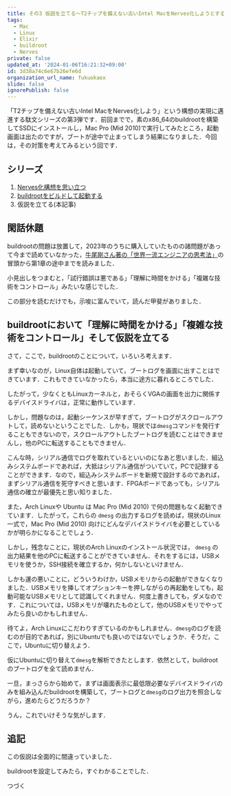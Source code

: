 ```yaml
---
title: その3 仮説を立てる〜T2チップを備えない古いIntel MacをNerves化しようとする日々
tags:
  - Mac
  - Linux
  - Elixir
  - buildroot
  - Nerves
private: false
updated_at: '2024-01-06T16:21:32+09:00'
id: 3d38a74c6e67b26efe6d
organization_url_name: fukuokaex
slide: false
ignorePublish: false
---
```

「T2チップを備えない古いIntel MacをNerves化しよう」という構想の実現に邁進する駄文シリーズの第3弾です．前回までで，素のx86_64のbuildrootを構築してSSDにインストールし，Mac Pro (Mid 2010)で実行してみたところ，起動画面は出たのですが，ブートが途中で止まってしまう結果になりました．今回は，その対策を考えてみるという回です．

## シリーズ

1. [Nerves化構想を思い立つ](https://qiita.com/zacky1972/items/d1da49dedfaafae57cbb)
1. [buildrootをビルドして起動する](https://qiita.com/zacky1972/items/4ce0032514978a7d2f1f)
1. 仮説を立てる(本記事)

## 閑話休題

buildrootの問題は放置して，2023年のうちに購入していたものの諸問題があって今まで読めていなかった，[牛尾剛さん著の「世界一流エンジニアの思考法」](https://books.bunshun.jp/ud/book/num/9784163917689)の冒頭から第1章の途中までを読みました．

小見出しをつまむと，「試行錯誤は悪である」「理解に時間をかける」「複雑な技術をコントロール」みたいな感じでした．

この部分を読むだけでも，示唆に富んでいて，読んだ甲斐がありました．

## buildrootにおいて「理解に時間をかける」「複雑な技術をコントロール」そして仮説を立てる

さて，ここで，buildrootのことについて，いろいろ考えます．

まず幸いなのが，Linux自体は起動していて，ブートログを画面に出すことはできています．これもできていなかったら，本当に途方に暮れるところでした．

したがって，少なくともLinuxカーネルと，おそらくVGAの画面を出力に関係するデバイスドライバは，正常に動作しています．

しかし，問題なのは，起動シーケンスが早すぎて，ブートログがスクロールアウトして，読めないということでした．しかも，現状では`dmesg`コマンドを発行することもできないので，スクロールアウトしたブートログを読むことはできませんし，他のPCに転送することもできません．

こんな時，シリアル通信でログを取れているといいのになあと思いました．組込みシステムボードであれば，大抵はシリアル通信がついていて，PCで記録することができます．なので，組込みシステムボードを新規で設計するのであれば，まずシリアル通信を死守すべきと思います．FPGAボードであっても，シリアル通信の確立が最優先と思い知りました．

また，Arch Linuxや Ubuntu は Mac Pro (Mid 2010) で何の問題もなく起動できています．したがって，これらの `dmesg` の出力するログを読めば，現状のLinux一式で，Mac Pro (Mid 2010) 向けにどんなデバイスドライバを必要としているかが明らかになることでしょう．

しかし，残念なことに，現状のArch Linuxのインストール状況では， `dmesg` の出力結果を他のPCに転送することができていません．それをするには，USBメモリを使うか，SSH接続を確立するか，何かしないといけません．

しかも運の悪いことに，どういうわけか，USBメモリからの起動ができなくなりました．USBメモリを挿してオプションキーを押しながらの再起動をしても，起動可能なUSBメモリとして認識してくれません．何度上書きしても，ダメなのです．これについては，USBメモリが壊れたものとして，他のUSBメモリでやってみたら良いのかもしれません．

待てよ，Arch Linuxにこだわりすぎているのかもしれません．`dmesg`のログを読むのが目的であれば，別にUbuntuでも良いのではないでしょうか．そうだ，ここで，Ubuntuに切り替えよう．

仮にUbuntuに切り替えて`dmesg`を解析できたとします．依然として，buildrootのブートログを全て読めません．

一旦，まっさらから始めて，まずは画面表示に最低限必要なデバイスドライバのみを組み込んだbuildrootを構築して，ブートログと`dmesg`のログ出力を照合しながら，進めたらどうだろうか？

うん，これでいけそうな気がします．


## 追記

この仮説は全面的に間違っていました．

buildrootを設定してみたら，すぐわかることでした．

つづく

